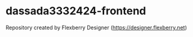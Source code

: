 # dassada3332424-frontend
Repository created by Flexberry Designer (https://designer.flexberry.net)
